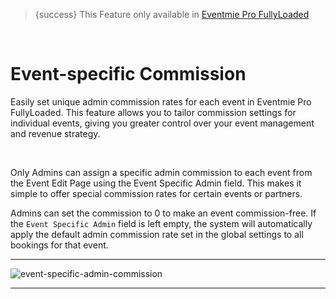 <!--
Meta Description: Discover how to set event-specific admin commissions in Eventmie Pro FullyLoaded. Guide for customizing commission rates per event, maximizing flexibility and revenue in your Laravel event management platform.
Meta Keywords: event-specific commission, admin commission, Eventmie Pro FullyLoaded, Laravel commission settings, per-event commission, event management, commission free event, Classiebit
-->

>{success} This Feature only available in [Eventmie Pro FullyLoaded](https://classiebit.com/eventmie-pro-fullyloaded)

<br>

# Event-specific Commission

Easily set unique admin commission rates for each event in Eventmie Pro FullyLoaded. This feature allows you to tailor commission settings for individual events, giving you greater control over your event management and revenue strategy.

<br>

Only Admins can assign a specific admin commission to each event from the Event Edit Page using the Event Specific Admin field. This makes it simple to offer special commission rates for certain events or partners.

Admins can set the commission to 0 to make an event commission-free. If the `Event Specific Admin` field is left empty, the system will automatically apply the default admin commission rate set in the global settings to all bookings for that event.

---

![event-specific-admin-commission](/images/v3/Event-specific-commission-image-6.webp "event-specific-admin-commission")

---
